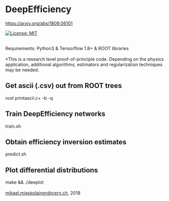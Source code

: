 # DeepEfficiency
https://arxiv.org/abs/1809.06101

[![License: MIT](https://img.shields.io/badge/License-MIT-yellow.svg)](https://opensource.org/licenses/MIT)

<br>
Requirements: Python3 & Tensorflow 1.8+ & ROOT libraries
<br>
<br>
*This is a research level proof-of-principle code. Depending on the physics application, additional algorithms, estimators and regularization techniques may be needed.
<br>

## Get ascii (.csv) out from ROOT trees
root printascii.c+ -b -q

## Train DeepEfficiency networks
train.sh

## Obtain efficiency inversion estimates
predict.sh

## Plot differential distributions
make && ./deeplot
<br>
<br>
mikael.mieskolainen@cern.ch, 2018
